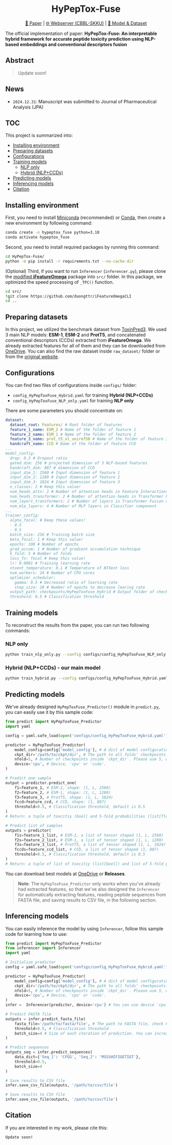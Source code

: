 <h1 align="center">HyPepTox-Fuse</h1>
<p align="center"><a href="">📝 Paper</a> | <a href="https://balalab-skku.org/HyPepTox-Fuse/">🌐 Webserver (CBBL-SKKU)</a> | <a href="https://1drv.ms/f/c/fa72f5f3c0e55162/Ev06ewB86b5Hv-xAMCaLOkMBEOqAxyZEYrqfq2_-z70WKg?e=7lmVaP">🚩 Model & Dataset</a></p>

The official implementation of paper: **HyPepTox-Fuse: An interpretable hybrid framework for accurate peptide toxicity prediction using NLP-based embeddings and conventional descriptors fusion**

## Abstract
> Update soon!

## News
- `2024.12.31`: Manuscript was submitted to Journal of Pharmaceutical Analysis (JPA)

## TOC

This project is summarized into:
- [Installing environment](#installing-environment)
- [Preparing datasets](#preparing-datasets)
- [Configurations](#configurations)
- [Training models](#training-models)
    - [NLP only](#nlp-only)
    - [Hybrid (NLP+CCDs)](#hybrid-nlpccds---our-main-model)
- [Predicting models](#predicting-models)
- [Inferencing models](#inferencing-models)
- [Citation](#citation)

## Installing environment
First, you need to install [Miniconda](https://docs.anaconda.com/miniconda/) (recommended) or [Conda](https://docs.conda.io/projects/conda/en/latest/user-guide/getting-started.html), then create a new environment by following command:

```bash
conda create -n hypeptox_fuse python=3.10
conda activate hypeptox_fuse
```

Second, you need to install required packages by running this command:

```bash
cd HyPepTox-Fuse/
python -m pip install -r requirements.txt --no-cache-dir
```

(Optional) Third, if you want to run `Inferencer` (`inferencer.py`), please clone the [modified **iFeatureOmega**](https://github.com/duongttr/iFeatureOmegaCLI) package into `src/` folder. In this package, we optimized the speed processing of `_TPC()` function.

```bash
cd src/
!git clone https://github.com/duongttr/iFeatureOmegaCLI
cd ..
```

## Preparing datasets
In this project, we utilized the benchmark dataset from [ToxinPred3](https://doi.org/10.1016/j.compbiomed.2024.108926). We used 3 main NLP models: **ESM-1**, **ESM-2** and **ProtT5**, and concatenated conventional descriptors (CCDs) extracted from **iFeatureOmega**. We already extracted features for all of them and they can be downloaded from [OneDrive](https://1drv.ms/u/c/fa72f5f3c0e55162/EYiEkLysyp1AuaztMkayR_gBFTdrxJ5x0_coCmzxCvrIKA?e=m4fUbr). You can also find the raw dataset inside `raw_dataset/` folder or from the [original website](https://webs.iiitd.edu.in/raghava/toxinpred3/download.php).

## Configurations
You can find two files of configurations inside `configs/` folder:

- `config_HyPepToxFuse_Hybrid.yaml` for training **Hybrid (NLP+CCDs)**
- `config_HyPepToxFuse_NLP_only.yaml` for training **NLP only**

There are some parameters you should concentrate on:
```yaml
dataset:
  dataset_root: Features/ # Root folder of features
  feature_1_name: ESM_2 # Name of the folder of feature 1
  feature_2_name: ESM_1 # Name of the folder of feature 2
  feature_3_name: prot_t5_xl_uniref50 # Name of the folder of feature 3
  handcraft_name: CCD # Name of the folder of feature CCD
...
model_config:
  drop: 0.3 # Dropout ratio
  gated_dim: 256 # projected dimension of 3 NLP-based features
  handcraft_dim: 887 # dimension of CCD
  input_dim_1: 2560 # Input dimension of feature 1 
  input_dim_2: 1280 # Input dimension of feature 2
  input_dim_3: 1024 # Input dimension of feature 3
  n_classes: 2 # Keep this value!
  num_heads_attn: 2 # Number of attention heads in Feature Interactions component
  num_heads_transformer: 2 # Number of attention heads in Transformer Fusion component
  num_layers_transformers: 2 # Number of layers in Transformer Fusion component
  num_mlp_layers: 4 # Number of MLP layers in Classifier component
...
trainer_config:
  alpha_focal: # Keep these values!
  - 0.5
  - 0.5
  batch_size: 256 # Training batch size
  beta_focal: 1 # Keep this value!
  epochs: 100 # Number of epochs
  grad_accum: 1 # Number of gradient accumulation technique
  k_fold: 5 # Number of folds
  loss_fn: focal # Keep this value!
  lr: 0.0001 # Training learning rate
  ntxent_temperature: 0.1 # Temperature of NTXent loss
  num_workers: 24 # Number of CPU cores
  optimizer_scheduler:
    gamma: 0.5 # Decreased ratio of learning rate
    step_size: 20 # Number of epochs to decrease learing rate
  output_path: checkpoints/HyPepToxFuse_Hybrid # Output folder of checkpoints
  threshold: 0.5 # Classification threshold
```

## Training models
To reconstruct the results from the paper, you can run two following commands:

### NLP only
```bash
python train_nlp_only.py --config configs/config_HyPepToxFuse_NLP_only.yaml --cuda
```

### Hybrid (NLP+CCDs) - our main model
```bash
python train_hybrid.py --config configs/config_HyPepToxFuse_Hybrid.yaml --cuda
```

## Predicting models

We've already designed `HyPepToxFuse_Predictor()` module in `predict.py`, you can easily use it by this sample code:

```python
from predict import HyPepToxFuse_Predictor
import yaml

config = yaml.safe_load(open('configs/config_HyPepToxFuse_Hybrid.yaml'))

predictor = HyPepToxFuse_Predictor(
    model_config=config['model_config'], # A dict of model configuration, which can be easily loaded from yaml config file (`model_config` key).
    ckpt_dir='/path/to/ckpt/dir', # The path to all folds' checkpoints. 
    nfold=5, # Number of checkpoints inside `ckpt_dir`. Please use 5, which is the default of our training configuration.
    device='cpu', # Device, 'cpu' or 'cuda'.
)

# Predict one sample
output = predictor.predict_one(
    f1=feature_1, # ESM-2, shape: (1, L, 2560)
    f2=feature_2, # ESM-1, shape: (1, L, 1280)
    f3=feature_3, # ProtT5, shape: (1, L, 1024)
    fccd=feature_ccd, # CCD, shape: (1, 887)
    threshold=0.5, # Classification threshold, default is 0.5
)
# Return: a tuple of toxcitiy (bool) and 5-fold probabilities (list[float])

# Predict list of samples
outputs = predictor(
    f1s=feature_1_list, # ESM-2, a list of tensor shaped (1, L, 2560)
    f2s=feature_2_list, # ESM-1, a list of tensor shaped (1, L, 1280)
    f3s=feature_3_list, # ProtT5, a list of tensor shaped (1, L, 1024)
    fccds=feature_ccd_list, # CCD, a list of tensor shaped (1, 887)
    threshold=0.5, # Classification threshold, default is 0.5
)
# Return: a tuple of list of toxcitiy (list[bool]) and list of 5-fold probabilities (list[list[float]])
```
You can download best models at [OneDrive](https://1drv.ms/u/c/fa72f5f3c0e55162/EYOrJEFT8tZGp-dOpN8cYsYBlrGaKI9RkegHARTUJm9pLg?e=CRF9rT) or **Releases**.

> **Note**: The `HyPepToxFuse_Predictor` only works when you've already had extracted features, so that we've also designed the `Inferencer` for automatically extracting features, reading peptide sequences from FASTA file, and saving results to CSV file, in the following section. 

## Inferencing models
You can easily inference the model by using `Inferencer`, follow this sample code for learning how to use:

```python
from predict import HyPepToxFuse_Predictor
from inferencer import Inferencer
import yaml

# Initialize predictor
config = yaml.safe_load(open('configs/config_HyPepToxFuse_Hybrid.yaml'))

predictor = HyPepToxFuse_Predictor(
    model_config=config['model_config'], # A dict of model configuration, which can be easily loaded from yaml config file (`model_config` key).
    ckpt_dir='/path/to/ckpt/dir', # The path to all folds' checkpoints. 
    nfold=5, # Number of checkpoints inside `ckpt_dir`. Please use 5, which is the default of our training configuration.
    device='cpu', # Device, 'cpu' or 'cuda'.
)
infer =  Inferencer(predictor, device='cpu') # You can use device 'cpu' or 'cuda', please be consistent with device of `predictor`

# Predict FASTA file
outputs = infer.predict_fasta_file(
    fasta_file='/path/to/fasta/file', # The path to FASTA file, check FASTA format at: https://en.wikipedia.org/wiki/FASTA_format 
    threshold=0.5, # Classification threshold
    batch_size=4 # Size of each iteration of prediction. You can increase the batch size for faster speed processing if having enough computing resources.
)

# Predict sequences
outputs_seq = infer.predict_sequences(
    data_dict={'Seq_1': 'CFGG', 'Seq_2': 'MSSSHIFIGETIGT'}, 
    threshold=0.5, 
    batch_size=4
)

# Save results to CSV file
infer.save_csv_file(outputs, '/path/to/csv/file')

# Save results to CSV file
infer.save_csv_file(outputs, '/path/to/csv/file')
```

## Citation
If you are interested in my work, please cite this:
```
Update soon!
```